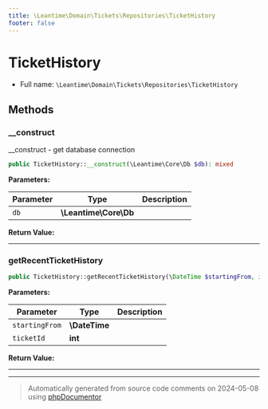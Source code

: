 ```yaml
---
title: \Leantime\Domain\Tickets\Repositories\TicketHistory
footer: false
---
```


# TicketHistory





* Full name: `\Leantime\Domain\Tickets\Repositories\TicketHistory`



## Methods

### __construct

__construct - get database connection

```php
public TicketHistory::__construct(\Leantime\Core\Db $db): mixed
```








**Parameters:**

| Parameter | Type | Description |
|-----------|------|-------------|
| `db` | **\Leantime\Core\Db** |  |


**Return Value:**





---
### getRecentTicketHistory



```php
public TicketHistory::getRecentTicketHistory(\DateTime $startingFrom, int $ticketId): array
```








**Parameters:**

| Parameter | Type | Description |
|-----------|------|-------------|
| `startingFrom` | **\DateTime** |  |
| `ticketId` | **int** |  |


**Return Value:**





---


---
> Automatically generated from source code comments on 2024-05-08 using [phpDocumentor](http://www.phpdoc.org/)
